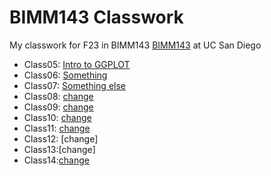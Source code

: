 # BIMM143 Classwork
My classwork for F23 in BIMM143 [BIMM143](https://bioboot.github.io/bimm143_F23/) at UC San Diego 

- Class05: [Intro to GGPLOT](https://github.com/helenakhalil/BIMM143_git.hub/blob/main/class05/class05.pdf)
- Class06: [Something](https://github.com/helenakhalil/BIMM143_git.hub/blob/main/class06/class06.pdf)   
- Class07: [Something else](https://github.com/helenakhalil/BIMM143_git.hub/blob/main/Class07/Class07.pdf)
- Class08: [change](https://github.com/helenakhalil/BIMM143_git.hub/blob/main/Class08/Class08.pdf)
- Class09: [change](https://github.com/helenakhalil/BIMM143_git.hub/blob/main/Class09/Class09.pdf)
- Class10: [change](https://github.com/helenakhalil/BIMM143_git.hub/blob/main/Class10/Class10.pdf)
- Class11: [change](https://github.com/helenakhalil/BIMM143_git.hub/blob/main/Class11/Class11.pdf)
- Class12: [change]
- Class13:[change]
- Class14:[change](https://github.com/helenakhalil/BIMM143_git.hub/blob/main/Class14/class14.pdf)
